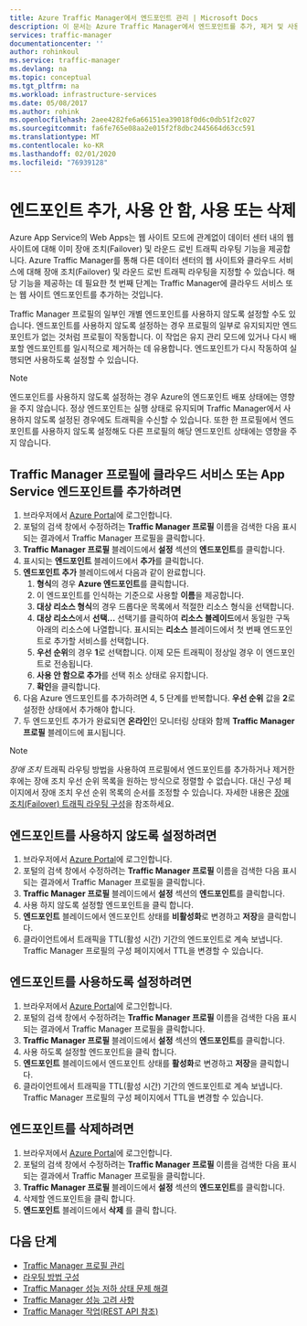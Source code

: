 ```yaml
---
title: Azure Traffic Manager에서 엔드포인트 관리 | Microsoft Docs
description: 이 문서는 Azure Traffic Manager에서 엔드포인트를 추가, 제거 및 사용하거나 사용하지 않도록 설정하는 데 도움이 됩니다.
services: traffic-manager
documentationcenter: ''
author: rohinkoul
ms.service: traffic-manager
ms.devlang: na
ms.topic: conceptual
ms.tgt_pltfrm: na
ms.workload: infrastructure-services
ms.date: 05/08/2017
ms.author: rohink
ms.openlocfilehash: 2aee4282fe6a66151ea39018f0d6c0db51f2c027
ms.sourcegitcommit: fa6fe765e08aa2e015f2f8dbc2445664d63cc591
ms.translationtype: MT
ms.contentlocale: ko-KR
ms.lasthandoff: 02/01/2020
ms.locfileid: "76939128"
---
```

# <a name="add-disable-enable-or-delete-endpoints"></a>엔드포인트 추가, 사용 안 함, 사용 또는 삭제

Azure App Service의 Web Apps는 웹 사이트 모드에 관계없이 데이터 센터 내의 웹 사이트에 대해 이미 장애 조치(Failover) 및 라운드 로빈 트래픽 라우팅 기능을 제공합니다. Azure Traffic Manager를 통해 다른 데이터 센터의 웹 사이트와 클라우드 서비스에 대해 장애 조치(Failover) 및 라운드 로빈 트래픽 라우팅을 지정할 수 있습니다. 해당 기능을 제공하는 데 필요한 첫 번째 단계는 Traffic Manager에 클라우드 서비스 또는 웹 사이트 엔드포인트를 추가하는 것입니다.

Traffic Manager 프로필의 일부인 개별 엔드포인트를 사용하지 않도록 설정할 수도 있습니다. 엔드포인트를 사용하지 않도록 설정하는 경우 프로필의 일부로 유지되지만 엔드포인트가 없는 것처럼 프로필이 작동합니다. 이 작업은 유지 관리 모드에 있거나 다시 배포할 엔드포인트를 일시적으로 제거하는 데 유용합니다. 엔드포인트가 다시 작동하여 실행되면 사용하도록 설정할 수 있습니다.

> [!NOTE]
> 엔드포인트를 사용하지 않도록 설정하는 경우 Azure의 엔드포인트 배포 상태에는 영향을 주지 않습니다. 정상 엔드포인트는 실행 상태로 유지되며 Traffic Manager에서 사용하지 않도록 설정된 경우에도 트래픽을 수신할 수 있습니다. 또한 한 프로필에서 엔드포인트를 사용하지 않도록 설정해도 다른 프로필의 해당 엔드포인트 상태에는 영향을 주지 않습니다.

## <a name="to-add-a-cloud-service-or-an-app-service-endpoint-to-a-traffic-manager-profile"></a>Traffic Manager 프로필에 클라우드 서비스 또는 App Service 엔드포인트를 추가하려면

1. 브라우저에서 [Azure Portal](https://portal.azure.com)에 로그인합니다.
2. 포털의 검색 창에서 수정하려는 **Traffic Manager 프로필** 이름을 검색한 다음 표시되는 결과에서 Traffic Manager 프로필을 클릭합니다.
3. **Traffic Manager 프로필** 블레이드에서 **설정** 섹션의 **엔드포인트**를 클릭합니다.
4. 표시되는 **엔드포인트** 블레이드에서 **추가**를 클릭합니다.
5. **엔드포인트 추가** 블레이드에서 다음과 같이 완료합니다.
    1. **형식**의 경우 **Azure 엔드포인트**를 클릭합니다.
    2. 이 엔드포인트를 인식하는 기준으로 사용할 **이름**을 제공합니다.
    3. **대상 리소스 형식**의 경우 드롭다운 목록에서 적절한 리소스 형식을 선택합니다.
    4. **대상 리소스**에서 **선택...**  선택기를 클릭하여 **리소스 블레이드**에서 동일한 구독 아래의 리소스에 나열합니다. 표시되는 **리소스** 블레이드에서 첫 번째 엔드포인트로 추가할 서비스를 선택합니다.
    5. **우선 순위**의 경우 **1**로 선택합니다. 이제 모든 트래픽이 정상일 경우 이 엔드포인트로 전송됩니다.
    6. **사용 안 함으로 추가**를 선택 취소 상태로 유지합니다.
    7. **확인**을 클릭합니다.
6.  다음 Azure 엔드포인트를 추가하려면 4, 5 단계를 반복합니다. **우선 순위** 값을 **2**로 설정한 상태에서 추가해야 합니다.
7.  두 엔드포인트 추가가 완료되면 **온라인**인 모니터링 상태와 함께 **Traffic Manager 프로필** 블레이드에 표시됩니다.

> [!NOTE]
> *장애 조치* 트래픽 라우팅 방법을 사용하여 프로필에서 엔드포인트를 추가하거나 제거한 후에는 장애 조치 우선 순위 목록을 원하는 방식으로 정렬할 수 없습니다. 대신 구성 페이지에서 장애 조치 우선 순위 목록의 순서를 조정할 수 있습니다. 자세한 내용은 [장애 조치(Failover) 트래픽 라우팅 구성](traffic-manager-configure-failover-routing-method.md)을 참조하세요.

## <a name="to-disable-an-endpoint"></a>엔드포인트를 사용하지 않도록 설정하려면

1. 브라우저에서 [Azure Portal](https://portal.azure.com)에 로그인합니다.
2. 포털의 검색 창에서 수정하려는 **Traffic Manager 프로필** 이름을 검색한 다음 표시되는 결과에서 Traffic Manager 프로필을 클릭합니다.
3. **Traffic Manager 프로필** 블레이드에서 **설정** 섹션의 **엔드포인트**를 클릭합니다. 
4. 사용 하지 않도록 설정할 엔드포인트을 클릭 합니다.
5. **엔드포인트** 블레이드에서 엔드포인트 상태를 **비활성화**로 변경하고 **저장**을 클릭합니다.
6. 클라이언트에서 트래픽을 TTL(활성 시간) 기간의 엔드포인트로 계속 보냅니다. Traffic Manager 프로필의 구성 페이지에서 TTL을 변경할 수 있습니다.

## <a name="to-enable-an-endpoint"></a>엔드포인트를 사용하도록 설정하려면

1. 브라우저에서 [Azure Portal](https://portal.azure.com)에 로그인합니다.
2. 포털의 검색 창에서 수정하려는 **Traffic Manager 프로필** 이름을 검색한 다음 표시되는 결과에서 Traffic Manager 프로필을 클릭합니다.
3. **Traffic Manager 프로필** 블레이드에서 **설정** 섹션의 **엔드포인트**를 클릭합니다. 
4. 사용 하도록 설정할 엔드포인트을 클릭 합니다.
5. **엔드포인트** 블레이드에서 엔드포인트 상태를 **활성화**로 변경하고 **저장**을 클릭합니다.
6. 클라이언트에서 트래픽을 TTL(활성 시간) 기간의 엔드포인트로 계속 보냅니다. Traffic Manager 프로필의 구성 페이지에서 TTL을 변경할 수 있습니다.

## <a name="to-delete-an-endpoint"></a>엔드포인트를 삭제하려면

1. 브라우저에서 [Azure Portal](https://portal.azure.com)에 로그인합니다.
2. 포털의 검색 창에서 수정하려는 **Traffic Manager 프로필** 이름을 검색한 다음 표시되는 결과에서 Traffic Manager 프로필을 클릭합니다.
3. **Traffic Manager 프로필** 블레이드에서 **설정** 섹션의 **엔드포인트**를 클릭합니다. 
4. 삭제할 엔드포인트을 클릭 합니다.
5. **엔드포인트** 블레이드에서 **삭제** 를 클릭 합니다.


## <a name="next-steps"></a>다음 단계

* [Traffic Manager 프로필 관리](traffic-manager-manage-profiles.md)
* [라우팅 방법 구성](traffic-manager-configure-routing-method.md)
* [Traffic Manager 성능 저하 상태 문제 해결](traffic-manager-troubleshooting-degraded.md)
* [Traffic Manager 성능 고려 사항](traffic-manager-performance-considerations.md)
* [Traffic Manager 작업(REST API 참조)](https://go.microsoft.com/fwlink/p/?LinkID=313584)

